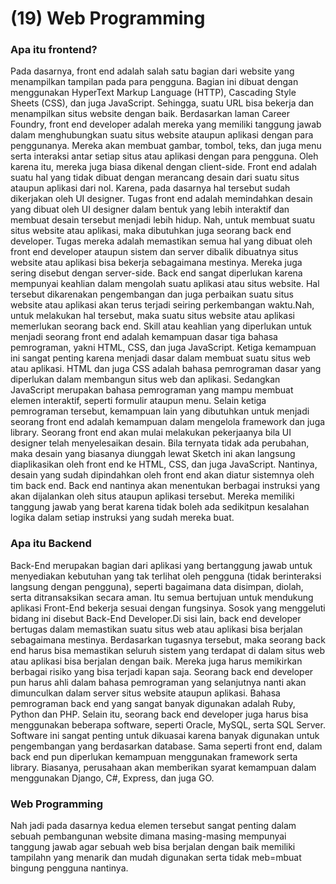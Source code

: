 # (19) Web Programming

### Apa itu frontend?

Pada dasarnya, front end adalah salah satu bagian dari website yang menampilkan tampilan pada para pengguna. Bagian ini dibuat dengan menggunakan HyperText Markup Language (HTTP), Cascading Style Sheets (CSS), dan juga JavaScript. Sehingga, suatu URL bisa bekerja dan menampilkan situs website dengan baik. Berdasarkan laman Career Foundry, front end developer adalah mereka yang memiliki tanggung jawab dalam menghubungkan suatu situs website ataupun aplikasi dengan para penggunanya. Mereka akan membuat gambar, tombol, teks, dan juga menu serta interaksi antar setiap situs atau aplikasi dengan para pengguna. Oleh karena itu, mereka juga biasa dikenal dengan client-side. Front end adalah suatu hal yang tidak dibuat dengan merancang desain dari suatu situs ataupun aplikasi dari nol. Karena, pada dasarnya hal tersebut sudah dikerjakan oleh UI designer.
Tugas front end adalah memindahkan desain yang dibuat oleh UI designer dalam bentuk yang lebih interaktif dan membuat desain tersebut menjadi lebih hidup. Nah, untuk membuat suatu situs website atau aplikasi, maka dibutuhkan juga seorang back end developer. Tugas mereka adalah memastikan semua hal yang dibuat oleh front end developer ataupun sistem dan server dibalik dibuatnya situs website atau aplikasi bisa bekerja sebagaimana mestinya. Mereka juga sering disebut dengan server-side. Back end sangat diperlukan karena mempunyai keahlian dalam mengolah suatu aplikasi atau situs website. Hal tersebut dikarenakan pengembangan dan juga perbaikan suatu situs website atau aplikasi akan terus terjadi seiring perkembangan waktu.Nah, untuk melakukan hal tersebut, maka suatu situs website atau aplikasi memerlukan seorang back end.
Skill atau keahlian yang diperlukan untuk menjadi seorang front end adalah kemampuan dasar tiga bahasa pemrograman, yakni HTML, CSS, dan juga JavaScript. Ketiga kemampuan ini sangat penting karena menjadi dasar dalam membuat suatu situs web atau aplikasi. HTML dan juga CSS adalah bahasa pemrograman dasar yang diperlukan dalam membangun situs web dan aplikasi. Sedangkan JavaScript merupakan bahasa pemrograman yang mampu membuat elemen interaktif, seperti formulir ataupun menu. Selain ketiga pemrograman tersebut, kemampuan lain yang dibutuhkan untuk menjadi seorang front end adalah kemampuan dalam mengelola framework dan juga library.
Seorang front end akan mulai melakukan pekerjaanya bila UI designer telah menyelesaikan desain. Bila ternyata tidak ada perubahan, maka desain yang biasanya diunggah lewat Sketch ini akan langsung diaplikasikan oleh front end ke HTML, CSS, dan juga JavaScript. Nantinya, desain yang sudah dipindahkan oleh front end akan diatur sistemnya oleh tim back end. Back end nantinya akan menentukan berbagai instruksi yang akan dijalankan oleh situs ataupun aplikasi tersebut. Mereka memiliki tanggung jawab yang berat karena tidak boleh ada sedikitpun kesalahan logika dalam setiap instruksi yang sudah mereka buat.

### Apa itu Backend
Back-End merupakan bagian dari aplikasi yang bertanggung jawab untuk menyediakan kebutuhan yang tak terlihat oleh pengguna (tidak berinteraksi langsung dengan pengguna), seperti bagaimana data disimpan, diolah, serta ditransaksikan secara aman. Itu semua bertujuan untuk mendukung aplikasi Front-End bekerja sesuai dengan fungsinya. Sosok yang menggeluti bidang ini disebut Back-End Developer.Di sisi lain, back end developer bertugas dalam memastikan suatu situs web atau aplikasi bisa berjalan sebagaimana mestinya. Berdasarkan tugasnya tersebut, maka seorang back end harus bisa memastikan seluruh sistem yang terdapat di dalam situs web atau aplikasi bisa berjalan dengan baik. Mereka juga harus memikirkan berbagai risiko yang bisa terjadi kapan saja.
Seorang back end developer pun harus ahli dalam bahasa pemrograman yang selanjutnya nanti akan dimunculkan dalam server situs website ataupun aplikasi. Bahasa pemrograman back end yang sangat banyak digunakan adalah Ruby, Python dan PHP. Selain itu, seorang back end developer juga harus bisa menggunakan beberapa software, seperti Oracle, MySQL, serta SQL Server. Software ini sangat penting untuk dikuasai karena banyak digunakan untuk pengembangan yang berdasarkan database. Sama seperti front end, dalam back end pun diperlukan kemampuan menggunakan framework serta library. Biasanya, perusahaan akan memberikan syarat kemampuan dalam menggunakan Django, C#, Express, dan juga GO.

### Web Programming
Nah jadi pada dasarnya kedua elemen tersebut sangat penting dalam sebuah pembangunan website dimana masing-masing mempunyai tanggung jawab agar sebuah web bisa berjalan dengan baik memiliki tampilahn yang menarik dan mudah digunakan serta tidak meb=mbuat bingung pengguna nantinya.